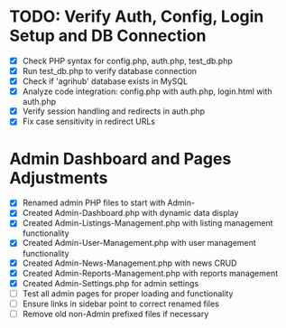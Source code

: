# TODO: Verify Auth, Config, Login Setup and DB Connection

- [x] Check PHP syntax for config.php, auth.php, test_db.php
- [x] Run test_db.php to verify database connection
- [x] Check if 'agrihub' database exists in MySQL
- [x] Analyze code integration: config.php with auth.php, login.html with auth.php
- [x] Verify session handling and redirects in auth.php
- [x] Fix case sensitivity in redirect URLs

# Admin Dashboard and Pages Adjustments

- [x] Renamed admin PHP files to start with Admin-
- [x] Created Admin-Dashboard.php with dynamic data display
- [x] Created Admin-Listings-Management.php with listing management functionality
- [x] Created Admin-User-Management.php with user management functionality
- [x] Created Admin-News-Management.php with news CRUD
- [x] Created Admin-Reports-Management.php with reports management
- [x] Created Admin-Settings.php for admin settings
- [ ] Test all admin pages for proper loading and functionality
- [ ] Ensure links in sidebar point to correct renamed files
- [ ] Remove old non-Admin prefixed files if necessary
